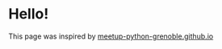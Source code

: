 # Hello!

This page was inspired by [meetup-python-grenoble.github.io](https://meetup-python-grenoble.github.io)
